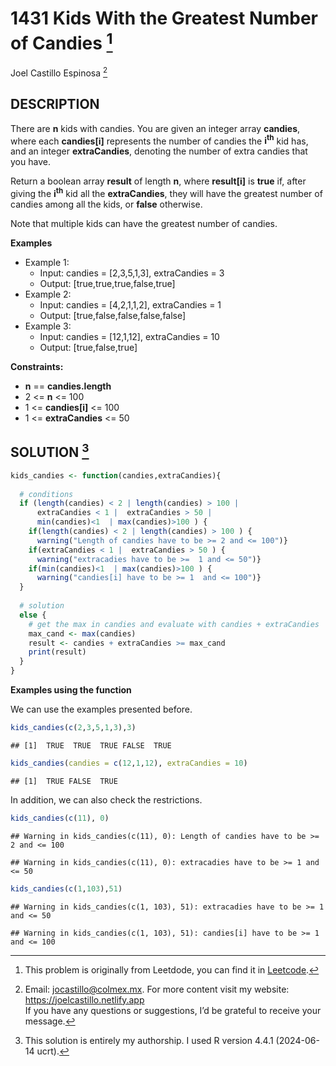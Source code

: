 
# 1431 Kids With the Greatest Number of Candies [^1]

Joel Castillo Espinosa [^2]

## DESCRIPTION

There are **n** kids with candies. You are given an integer array
**candies**, where each **candies\[i\]** represents the number of
candies the **i<sup>th</sup>** kid has, and an integer **extraCandies**,
denoting the number of extra candies that you have.

Return a boolean array **result** of length **n**, where **result\[i\]**
is **true** if, after giving the **i<sup>th</sup>** kid all the
**extraCandies**, they will have the greatest number of candies among
all the kids, or **false** otherwise.

Note that multiple kids can have the greatest number of candies.

**Examples**

- Example 1:
  - Input: candies = \[2,3,5,1,3\], extraCandies = 3
  - Output: \[true,true,true,false,true\]
- Example 2:
  - Input: candies = \[4,2,1,1,2\], extraCandies = 1
  - Output: \[true,false,false,false,false\]
- Example 3:
  - Input: candies = \[12,1,12\], extraCandies = 10
  - Output: \[true,false,true\]

**Constraints:**

- **n** == **candies.length**
- 2 \<= **n** \<= 100
- 1 \<= **candies\[i\]** \<= 100
- 1 \<= **extraCandies** \<= 50

## SOLUTION [^3]

``` r
kids_candies <- function(candies,extraCandies){
  
  # conditions 
  if (length(candies) < 2 | length(candies) > 100 | 
      extraCandies < 1 |  extraCandies > 50 | 
      min(candies)<1  | max(candies)>100 ) {
    if(length(candies) < 2 | length(candies) > 100 ) {
      warning("Length of candies have to be >= 2 and <= 100")}
    if(extraCandies < 1 |  extraCandies > 50 ) {
      warning("extracadies have to be >=  1 and <= 50")}
    if(min(candies)<1  | max(candies)>100 ) {
      warning("candies[i] have to be >= 1  and <= 100")}
  }
  
  # solution
  else {
    # get the max in candies and evaluate with candies + extraCandies
    max_cand <- max(candies)
    result <- candies + extraCandies >= max_cand
    print(result)
  }
}
```

**Examples using the function**

We can use the examples presented before.

``` r
kids_candies(c(2,3,5,1,3),3)
```

    ## [1]  TRUE  TRUE  TRUE FALSE  TRUE

``` r
kids_candies(candies = c(12,1,12), extraCandies = 10)
```

    ## [1]  TRUE FALSE  TRUE

In addition, we can also check the restrictions.

``` r
kids_candies(c(11), 0)
```

    ## Warning in kids_candies(c(11), 0): Length of candies have to be >= 2 and <= 100

    ## Warning in kids_candies(c(11), 0): extracadies have to be >= 1 and <= 50

``` r
kids_candies(c(1,103),51)
```

    ## Warning in kids_candies(c(1, 103), 51): extracadies have to be >= 1 and <= 50

    ## Warning in kids_candies(c(1, 103), 51): candies[i] have to be >= 1 and <= 100

[^1]: This problem is originally from Leetdode, you can find it in
    [Leetcode](https://leetcode.com/problems/kids-with-the-greatest-number-of-candies/description/?envType=study-plan-v2&envId=leetcode-75).

[^2]: Email: <jocastillo@colmex.mx>. For more content visit my website:
    <https://joelcastillo.netlify.app> <br> If you have any questions or
    suggestions, I’d be grateful to receive your message.

[^3]: This solution is entirely my authorship. I used R version 4.4.1
    (2024-06-14 ucrt).
